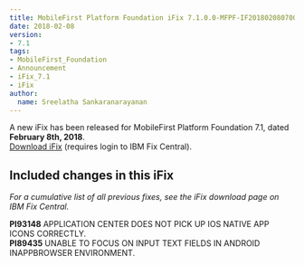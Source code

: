 ```yaml
---
title: MobileFirst Platform Foundation iFix 7.1.0.0-MFPF-IF201802080700 released
date: 2018-02-08
version:
- 7.1
tags:
- MobileFirst_Foundation
- Announcement
- iFix_7.1
- iFix
author:
  name: Sreelatha Sankaranarayanan
---
```

A new iFix has been released for MobileFirst Platform Foundation 7.1, dated **February 8th, 2018**.  
[Download iFix](http://www.ibm.com/support/fixcentral/swg/quickorder?parent=ibm%7EOther%2Bsoftware&product=ibm/Other+software/IBM+MobileFirst+Platform+Foundation&release=7.1.0.0&platform=All&function=all&source=fc) (requires login to IBM Fix Central).

## Included changes in this iFix
*For a cumulative list of all previous fixes, see the iFix download page on IBM Fix Central.*

**PI93148** APPLICATION CENTER DOES NOT PICK UP IOS NATIVE APP ICONS CORRECTLY.<br/>
**PI89435** UNABLE TO FOCUS ON INPUT TEXT FIELDS IN ANDROID INAPPBROWSER ENVIRONMENT.
